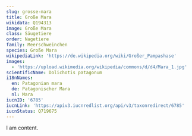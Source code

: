 ```yaml
---
slug: grosse-mara
title: Große Mara
wikidata: Q194313
image: Große Mara
class: Säugetiere
order: Nagetiere
family: Meerschweinchen
species: Große Mara
wikipediaLink: 'https://de.wikipedia.org/wiki/Großer_Pampashase'
images:
  - 'https://upload.wikimedia.org/wikipedia/commons/d/d4/Mara_1.jpg'
scientificName: Dolichotis patagonum
i18nNames:
  en: Patagonian mara
  de: Patagonischer Mara
  nl: Mara
iucnID: '6785'
iucnLink: 'https://apiv3.iucnredlist.org/api/v3/taxonredirect/6785'
iucnStatus: Q719675
---
```


I am content.
